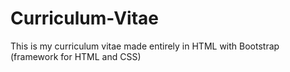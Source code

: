 # Curriculum-Vitae
This is my curriculum vitae made entirely in HTML with Bootstrap (framework for HTML and CSS)
